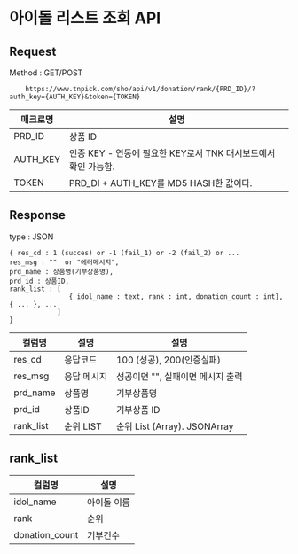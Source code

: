 # 아이돌 리스트 조회 API

## Request  

Method : GET/POST

        https://www.tnpick.com/sho/api/v1/donation/rank/{PRD_ID}/?auth_key={AUTH_KEY}&token={TOKEN} 


| 매크로명  | 설명   |
|--|--|
| PRD_ID | 상품 ID  |
| AUTH_KEY  | 인증 KEY - 연동에 필요한 KEY로서 TNK 대시보드에서 확인 가능함. |
| TOKEN  | PRD_DI + AUTH_KEY를 MD5 HASH한 값이다.  |


## Response
type : JSON

    { res_cd : 1 (succes) or -1 (fail_1) or -2 (fail_2) or ...
    res_msg : ""  or "에러메시지",
    prd_name : 상품명(기부상품명),
    prd_id : 상품ID,
    rank_list : [
                   { idol_name : text, rank : int, donation_count : int}, { ... }, ...
                ]
    }
  

| 컬럼명| 설명   | 설명 |
|--|--|--|
| res_cd | 응답코드  | 100 (성공), 200(인증실패) |
| res_msg | 응답 메시지  | 성공이면 "", 실패이면 메시지 출력
| prd_name | 상품명  | 기부상품명
| prd_id | 상품ID  | 기부상품 ID
| rank_list | 순위 LIST  | 순위 List (Array). JSONArray



## rank_list

| 컬럼명| 설명   |
|--|--|
| idol_name | 아이돌 이름  |
| rank | 순위  |
| donation_count | 기부건수  |


